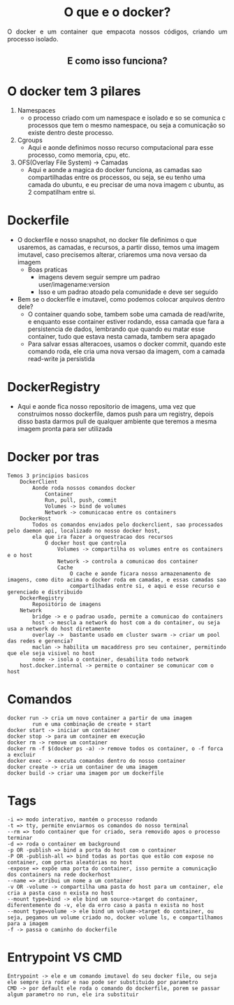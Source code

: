 <h1 align="center"> O que e o docker? </h1>

<p align="justify">
    O docker e um container que empacota nossos códigos, criando um processo isolado.
</p>
<h2 align="center">E como isso funciona?</h2>

# O docker tem 3 pilares

1. Namespaces
    * o processo criado com um namespace e isolado e so se comunica c processos que tem o mesmo namespace, ou seja a comunicação so existe dentro deste processo.
2. Cgroups
    - Aqui e aonde definimos nosso recurso computacional para esse processo, como memoria, cpu, etc.
3. OFS(Overlay File System) -> Camadas
    * Aqui e aonde a magica do docker funciona, as camadas sao compartilhadas entre os processos, ou seja,
        se eu tenho uma camada do ubuntu, e eu precisar de uma nova imagem c ubuntu, as 2 compatilham entre si.

# Dockerfile

* O dockerfile e nosso snapshot, no docker file definimos o que usaremos, as camadas, e recursos, a partir disso, temos uma imagem
    imutavel, caso precisemos alterar, criaremos uma nova versao da imagem
    - Boas praticas
        - imagens devem seguir sempre um padrao  user/imagename:version
        * Isso e um padrao atoado pela comunidade e deve ser seguido
* Bem se o dockerfile e imutavel, como podemos colocar arquivos dentro dele?
    - O container quando sobe, tambem sobe uma camada de read/write, e enquanto esse container estiver rodando, 
        essa camada que fara a persistencia de dados, lembrando que quando eu matar esse container, tudo que estava nesta camada, 
        tambem sera apagado
    - Para salvar essas alteracoes, usamos o docker commit, quando este comando roda, ele cria uma nova versao da imagem, com
        a camada read-write ja persistida

# DockerRegistry
* Aqui e aonde fica nosso repositorio de imagens, uma vez que construimos nosso dockerfile, damos push para um registry, 
    depois disso basta darmos pull de qualquer ambiente que teremos a mesma imagem pronta para ser utilizada

# Docker por tras
    Temos 3 principios basicos
        DockerClient
            Aonde roda nossos comandos docker
                Container
                Run, pull, push, commit
                Volumes -> bind de volumes
                Network -> comunicacao entre os containers
        DockerHost
            Todos os comandos enviados pelo dockerclient, sao processados pelo daemon api, localizado no nosso docker host,
            ela que ira fazer a orquestracao dos recursos
                O docker host que controla
                    Volumes -> compartilha os volumes entre os containers e o host
                    Network -> controla a comunicao dos container
                    Cache
                        O cache e aonde ficara nosso armazenamento de imagens, como dito acima o docker roda em camadas, e essas camadas sao
                        compartilhadas entre si, e aqui e esse recurso e gerenciado e distribuido
        DockerRegistry
            Repositório de imagens
        Network
            bridge -> e o padrao usado, permite a comunicao do containers
            host -> mescla a network do host com a do container, ou seja usa a network do host diretamente
            overlay ->  bastante usado em cluster swarm -> criar um pool das redes e gerencia?
            maclan -> habilita um macaddress pro seu container, permitindo que ele seja visivel no host
            none -> isola o container, desabilita todo network
        host.docker.internal -> permite o container se comunicar com o host
            

# Comandos
    docker run -> cria um novo container a partir de uma imagem
            run e uma combinação de create + start
    docker start -> iniciar um container
    docker stop -> para um container em execução
    docker rm -> remove um container
    docker rm -f $(docker ps -a) -> remove todos os container, o -f forca a excluir
    docker exec -> executa comandos dentro do nosso container
    docker create -> cria um container de uma imagem
    docker build -> criar uma imagem por um dockerfile

# Tags
    -i => modo interativo, mantém o processo rodando
    -t => tty, permite enviarmos os comandos do nosso terminal
    --rm => todo container que for criado, sera removido apos o processo terminar
    -d => roda o container em background
    -p OR -publish => bind a porta do host com o container
    -P OR -publish-all => bind todas as portas que estão com expose no container, com portas aleatórias no host
    -expose => expõe uma porta do container, isso permite a comunicação dos containers na rede dockerhost
    --name => atribui um nome a um container
    -v OR -volume -> compartilha uma pasta do host para um container, ele cria a pasta caso n exista no host
    --mount type=bind -> ele bind um source->target do container, diferentemente do -v, ele da erro caso a pasta n exista no host
    --mount type=volume -> ele bind um volume->target do container, ou seja, pegamos um volume criado no, docker volume ls, e compartilhamos para a imagem
    -f -> passa o caminho do dockerfile

# Entrypoint VS CMD
    Entrypoint -> ele e um comando imutavel do seu docker file, ou seja ele sempre ira rodar e nao pode ser substituido por parametro
    CMD -> por default ele roda o comando do dockerfile, porem se passar algum parametro no run, ele ira substituir
